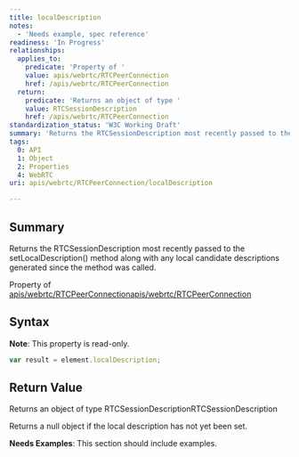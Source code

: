 ```yaml
---
title: localDescription
notes:
  - 'Needs example, spec reference'
readiness: 'In Progress'
relationships:
  applies_to:
    predicate: 'Property of '
    value: apis/webrtc/RTCPeerConnection
    href: /apis/webrtc/RTCPeerConnection
  return:
    predicate: 'Returns an object of type '
    value: RTCSessionDescription
    href: /apis/webrtc/RTCPeerConnection
standardization_status: 'W3C Working Draft'
summary: 'Returns the RTCSessionDescription most recently passed to the setLocalDescription() method along with any local candidate descriptions generated since the method was called.'
tags:
  0: API
  1: Object
  2: Properties
  4: WebRTC
uri: apis/webrtc/RTCPeerConnection/localDescription

---
```

## Summary

Returns the RTCSessionDescription most recently passed to the setLocalDescription() method along with any local candidate descriptions generated since the method was called.

Property of [apis/webrtc/RTCPeerConnection](/apis/webrtc/RTCPeerConnection)[apis/webrtc/RTCPeerConnection](/apis/webrtc/RTCPeerConnection)

## Syntax

**Note**: This property is read-only.

``` js
var result = element.localDescription;
```

## Return Value

Returns an object of type RTCSessionDescriptionRTCSessionDescription

Returns a null object if the local description has not yet been set.

**Needs Examples**: This section should include examples.

